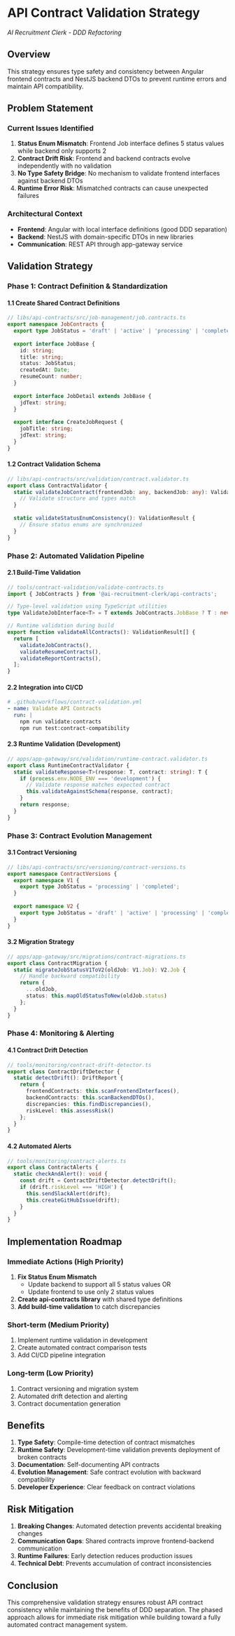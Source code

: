 # API Contract Validation Strategy
*AI Recruitment Clerk - DDD Refactoring*

## Overview

This strategy ensures type safety and consistency between Angular frontend contracts and NestJS backend DTOs to prevent runtime errors and maintain API compatibility.

## Problem Statement

### Current Issues Identified
1. **Status Enum Mismatch**: Frontend Job interface defines 5 status values while backend only supports 2
2. **Contract Drift Risk**: Frontend and backend contracts evolve independently with no validation
3. **No Type Safety Bridge**: No mechanism to validate frontend interfaces against backend DTOs
4. **Runtime Error Risk**: Mismatched contracts can cause unexpected failures

### Architectural Context
- **Frontend**: Angular with local interface definitions (good DDD separation)
- **Backend**: NestJS with domain-specific DTOs in new libraries
- **Communication**: REST API through app-gateway service

## Validation Strategy

### Phase 1: Contract Definition & Standardization

#### 1.1 Create Shared Contract Definitions
```typescript
// libs/api-contracts/src/job-management/job.contracts.ts
export namespace JobContracts {
  export type JobStatus = 'draft' | 'active' | 'processing' | 'completed' | 'closed';
  
  export interface JobBase {
    id: string;
    title: string;
    status: JobStatus;
    createdAt: Date;
    resumeCount: number;
  }
  
  export interface JobDetail extends JobBase {
    jdText: string;
  }
  
  export interface CreateJobRequest {
    jobTitle: string;
    jdText: string;
  }
}
```

#### 1.2 Contract Validation Schema
```typescript
// libs/api-contracts/src/validation/contract.validator.ts
export class ContractValidator {
  static validateJobContract(frontendJob: any, backendJob: any): ValidationResult {
    // Validate structure and types match
  }
  
  static validateStatusEnumConsistency(): ValidationResult {
    // Ensure status enums are synchronized
  }
}
```

### Phase 2: Automated Validation Pipeline

#### 2.1 Build-Time Validation
```typescript
// tools/contract-validation/validate-contracts.ts
import { JobContracts } from '@ai-recruitment-clerk/api-contracts';

// Type-level validation using TypeScript utilities
type ValidateJobInterface<T> = T extends JobContracts.JobBase ? T : never;

// Runtime validation during build
export function validateAllContracts(): ValidationResult[] {
  return [
    validateJobContracts(),
    validateResumeContracts(),
    validateReportContracts(),
  ];
}
```

#### 2.2 Integration into CI/CD
```yaml
# .github/workflows/contract-validation.yml
- name: Validate API Contracts
  run: |
    npm run validate:contracts
    npm run test:contract-compatibility
```

#### 2.3 Runtime Validation (Development)
```typescript
// apps/app-gateway/src/validation/runtime-contract.validator.ts
export class RuntimeContractValidator {
  static validateResponse<T>(response: T, contract: string): T {
    if (process.env.NODE_ENV === 'development') {
      // Validate response matches expected contract
      this.validateAgainstSchema(response, contract);
    }
    return response;
  }
}
```

### Phase 3: Contract Evolution Management

#### 3.1 Contract Versioning
```typescript
// libs/api-contracts/src/versioning/contract-versions.ts
export namespace ContractVersions {
  export namespace V1 {
    export type JobStatus = 'processing' | 'completed';
  }
  
  export namespace V2 {
    export type JobStatus = 'draft' | 'active' | 'processing' | 'completed' | 'closed';
  }
}
```

#### 3.2 Migration Strategy
```typescript
// apps/app-gateway/src/migrations/contract-migrations.ts
export class ContractMigration {
  static migrateJobStatusV1ToV2(oldJob: V1.Job): V2.Job {
    // Handle backward compatibility
    return {
      ...oldJob,
      status: this.mapOldStatusToNew(oldJob.status)
    };
  }
}
```

### Phase 4: Monitoring & Alerting

#### 4.1 Contract Drift Detection
```typescript
// tools/monitoring/contract-drift-detector.ts
export class ContractDriftDetector {
  static detectDrift(): DriftReport {
    return {
      frontendContracts: this.scanFrontendInterfaces(),
      backendContracts: this.scanBackendDTOs(),
      discrepancies: this.findDiscrepancies(),
      riskLevel: this.assessRisk()
    };
  }
}
```

#### 4.2 Automated Alerts
```typescript
// tools/monitoring/contract-alerts.ts
export class ContractAlerts {
  static checkAndAlert(): void {
    const drift = ContractDriftDetector.detectDrift();
    if (drift.riskLevel === 'HIGH') {
      this.sendSlackAlert(drift);
      this.createGitHubIssue(drift);
    }
  }
}
```

## Implementation Roadmap

### Immediate Actions (High Priority)
1. **Fix Status Enum Mismatch**
   - Update backend to support all 5 status values OR
   - Update frontend to use only 2 status values
2. **Create api-contracts library** with shared type definitions
3. **Add build-time validation** to catch discrepancies

### Short-term (Medium Priority)
1. Implement runtime validation in development
2. Create automated contract comparison tests
3. Add CI/CD pipeline integration

### Long-term (Low Priority)
1. Contract versioning and migration system
2. Automated drift detection and alerting
3. Contract documentation generation

## Benefits

1. **Type Safety**: Compile-time detection of contract mismatches
2. **Runtime Safety**: Development-time validation prevents deployment of broken contracts
3. **Documentation**: Self-documenting API contracts
4. **Evolution Management**: Safe contract evolution with backward compatibility
5. **Developer Experience**: Clear feedback on contract violations

## Risk Mitigation

1. **Breaking Changes**: Automated detection prevents accidental breaking changes
2. **Communication Gaps**: Shared contracts improve frontend-backend communication
3. **Runtime Failures**: Early detection reduces production issues
4. **Technical Debt**: Prevents accumulation of contract inconsistencies

## Conclusion

This comprehensive validation strategy ensures robust API contract consistency while maintaining the benefits of DDD separation. The phased approach allows for immediate risk mitigation while building toward a fully automated contract management system.